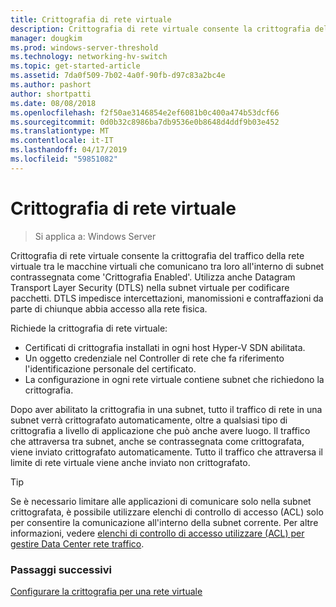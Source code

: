 ```yaml
---
title: Crittografia di rete virtuale
description: Crittografia di rete virtuale consente la crittografia del traffico della rete virtuale tra le macchine virtuali che comunicano tra loro all'interno di subnet contrassegnata come 'Crittografia Enabled'.
manager: dougkim
ms.prod: windows-server-threshold
ms.technology: networking-hv-switch
ms.topic: get-started-article
ms.assetid: 7da0f509-7b02-4a0f-90fb-d97c83a2bc4e
ms.author: pashort
author: shortpatti
ms.date: 08/08/2018
ms.openlocfilehash: f2f50ae3146854e2ef6081b0c400a474b53dcf66
ms.sourcegitcommit: 0d0b32c8986ba7db9536e0b8648d4ddf9b03e452
ms.translationtype: MT
ms.contentlocale: it-IT
ms.lasthandoff: 04/17/2019
ms.locfileid: "59851082"
---
```

# <a name="virtual-network-encryption"></a>Crittografia di rete virtuale

>Si applica a: Windows Server

Crittografia di rete virtuale consente la crittografia del traffico della rete virtuale tra le macchine virtuali che comunicano tra loro all'interno di subnet contrassegnata come 'Crittografia Enabled'. Utilizza anche Datagram Transport Layer Security (DTLS) nella subnet virtuale per codificare pacchetti. DTLS impedisce intercettazioni, manomissioni e contraffazioni da parte di chiunque abbia accesso alla rete fisica.

Richiede la crittografia di rete virtuale:
- Certificati di crittografia installati in ogni host Hyper-V SDN abilitata.
- Un oggetto credenziale nel Controller di rete che fa riferimento l'identificazione personale del certificato.
- La configurazione in ogni rete virtuale contiene subnet che richiedono la crittografia.

Dopo aver abilitato la crittografia in una subnet, tutto il traffico di rete in una subnet verrà crittografato automaticamente, oltre a qualsiasi tipo di crittografia a livello di applicazione che può anche avere luogo.  Il traffico che attraversa tra subnet, anche se contrassegnata come crittografata, viene inviato crittografato automaticamente. Tutto il traffico che attraversa il limite di rete virtuale viene anche inviato non crittografato.

>[!TIP]
>Se è necessario limitare alle applicazioni di comunicare solo nella subnet crittografata, è possibile utilizzare elenchi di controllo di accesso (ACL) solo per consentire la comunicazione all'interno della subnet corrente. Per altre informazioni, vedere [elenchi di controllo di accesso utilizzare (ACL) per gestire Data Center rete traffico](https://docs.microsoft.com/windows-server/networking/sdn/manage/use-acls-for-traffic-flow).

### <a name="next-steps"></a>Passaggi successivi

[Configurare la crittografia per una rete virtuale](https://docs.microsoft.com/windows-server/networking/sdn/vnet-encryption/sdn-config-vnet-encryption)

